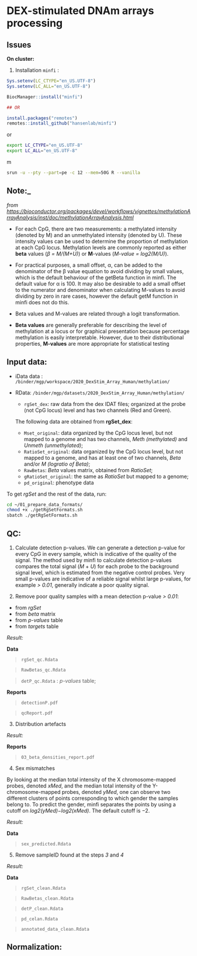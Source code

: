 # __DEX-stimulated DNAm arrays processing__

## **Issues**

__On cluster:__

1. Installation `minfi` : 

```R
Sys.setenv(LC_CTYPE="en_US.UTF-8")
Sys.setenv(LC_ALL="en_US.UTF-8")

BiocManager::install("minfi")

## OR

install.packages("remotes")
remotes::install_github("hansenlab/minfi")
````
or
```sh
export LC_CTYPE="en_US.UTF-8"
export LC_ALL="en_US.UTF-8"
```
m
```sh
srun -u --pty --part=pe -c 12 --mem=50G R --vanilla
```

## __Note:___

_from https://bioconductor.org/packages/devel/workflows/vignettes/methylationArrayAnalysis/inst/doc/methylationArrayAnalysis.html_

- For each CpG, there are two measurements: a methylated intensity (denoted by M) and an unmethylated intensity (denoted by U). These intensity values can be used to determine the proportion of methylation at each CpG locus. Methylation levels are commonly reported as either **beta** values (_β = M/(M+U)_) or **M**-values (_M-value = log2(M/U)_).

- For practical purposes, a small offset, α, can be added to the denominator of the β value equation to avoid dividing by small values, which is the default behaviour of the getBeta function in minfi. The default value for α is 100. It may also be desirable to add a small offset to the numerator and denominator when calculating M-values to avoid dividing by zero in rare cases, however the default getM function in minfi does not do this. 

- Beta values and M-values are related through a logit transformation. 

- **Beta values** are generally preferable for describing the level of methylation at a locus or for graphical presentation because percentage methylation is easily interpretable. However, due to their distributional properties, **M-values** are more appropriate for statistical testing 

## **Input data:**

- iData data : `/binder/mgp/workspace/2020_DexStim_Array_Human/methylation/`
- RData: `/binder/mgp/datasets/2020_DexStim_Array_Human/methylation/`

    * `rgSet_dex`: raw data from the dex IDAT files; organized at the probe (not CpG locus) level and has two channels (Red and Green).
    
    The following data are obtained from __rgSet_dex__:
    
    * `Mset_original`: data organized by the CpG locus level, but not mapped to a genome and has two channels, _Meth (methylated)_ and _Unmeth (unmethylated)_;
    * `RatioSet_original`: data organized by the CpG locus level, but not mapped to a genome, and has at least one of two channels, _Beta_ and/or _M (logratio of Beta)_;
    * `RawBetas`: _Beta_ values matrix, obtained from _RatioSet_;
    * `gRatioSet_original`: the same as _RatioSet_ but mapped to a genome;
    * `pd_original`: phenotype data

To get _rgSet_ and the rest of the data, run:

```sh
cd ~/01_prepare_data_formats/
chmod +x ./getRgSetFormats.sh
sbatch ./getRgSetFormats.sh
```

## **QC:**

1.  Calculate detection p-values. We can generate a detection p-value for every CpG in every sample, which is indicative of the quality of the signal. The method used by minfi to calculate detection p-values compares the total signal (_M_ + _U_) for each probe to the background signal level, which is estimated from the negative control probes. Very small p-values are indicative of a reliable signal whilst large p-values, for example _> 0.01_, generally indicate a poor quality signal.

2. Remove poor quality samples with a mean detection p-value _> 0.01_:

* from _rgSet_
* from _beta_ matrix
* from _p-values_ table
* from _targets_ table

_Result:_

**Data**

> `rgSet_qc.Rdata`

> `RawBetas_qc.Rdata`

> `detP_qc.Rdata` : _p-values_ table;

**Reports**

>  `detectionP.pdf`

> `qcReport.pdf`

3. Distribution artefacts

_Result:_

**Reports**

> `03_beta_densities_report.pdf`

4. Sex mismatches

By looking at the median total intensity of the X chromosome-mapped probes, denoted _xMed_, and the median total intensity of the Y-chromosome-mapped probes, denoted _yMed_, one can observe two different clusters of points corresponding to which gender the samples belong to. To predict the gender, minfi separates the points by using a cutoff on _log2(yMed)−log2(xMed)_. The default cutoff is −2. 

_Result:_

**Data**

> `sex_predicted.Rdata`

5. Remove sampleID found at the steps _3_ and _4_

_Result:_

**Data**

> `rgSet_clean.Rdata`

> `RawBetas_clean.Rdata`

> `detP_clean.Rdata`

> `pd_celan.Rdata`

> `annotated_data_clean.Rdata`

## **Normalization:**
